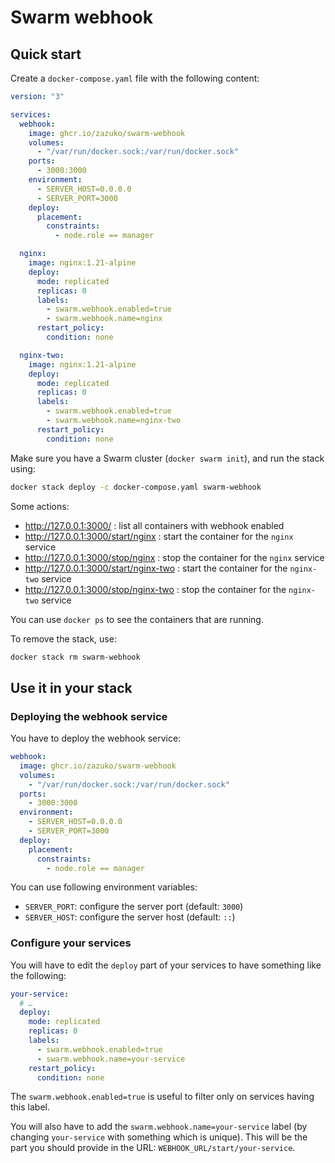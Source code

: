 # Swarm webhook

## Quick start

Create a `docker-compose.yaml` file with the following content:

```yaml
version: "3"

services:
  webhook:
    image: ghcr.io/zazuko/swarm-webhook
    volumes:
      - "/var/run/docker.sock:/var/run/docker.sock"
    ports:
      - 3000:3000
    environment:
      - SERVER_HOST=0.0.0.0
      - SERVER_PORT=3000
    deploy:
      placement:
        constraints:
          - node.role == manager

  nginx:
    image: nginx:1.21-alpine
    deploy:
      mode: replicated
      replicas: 0
      labels:
        - swarm.webhook.enabled=true
        - swarm.webhook.name=nginx
      restart_policy:
        condition: none

  nginx-two:
    image: nginx:1.21-alpine
    deploy:
      mode: replicated
      replicas: 0
      labels:
        - swarm.webhook.enabled=true
        - swarm.webhook.name=nginx-two
      restart_policy:
        condition: none
```

Make sure you have a Swarm cluster (`docker swarm init`), and run the stack using:

```sh
docker stack deploy -c docker-compose.yaml swarm-webhook
```

Some actions:

- http://127.0.0.1:3000/ : list all containers with webhook enabled
- http://127.0.0.1:3000/start/nginx : start the container for the `nginx` service
- http://127.0.0.1:3000/stop/nginx : stop the container for the `nginx` service
- http://127.0.0.1:3000/start/nginx-two : start the container for the `nginx-two` service
- http://127.0.0.1:3000/stop/nginx-two : stop the container for the `nginx-two` service

You can use `docker ps` to see the containers that are running.

To remove the stack, use:

```sh
docker stack rm swarm-webhook
```

## Use it in your stack

### Deploying the webhook service

You have to deploy the webhook service:

```yaml
webhook:
  image: ghcr.io/zazuko/swarm-webhook
  volumes:
    - "/var/run/docker.sock:/var/run/docker.sock"
  ports:
    - 3000:3000
  environment:
    - SERVER_HOST=0.0.0.0
    - SERVER_PORT=3000
  deploy:
    placement:
      constraints:
        - node.role == manager
```

You can use following environment variables:

- `SERVER_PORT`: configure the server port (default: `3000`)
- `SERVER_HOST`: configure the server host (default: `::`)

### Configure your services

You will have to edit the `deploy` part of your services to have something like the following:

```yaml
your-service:
  # …
  deploy:
    mode: replicated
    replicas: 0
    labels:
      - swarm.webhook.enabled=true
      - swarm.webhook.name=your-service
    restart_policy:
      condition: none
```

The `swarm.webhook.enabled=true` is useful to filter only on services having this label.

You will also have to add the `swarm.webhook.name=your-service` label (by changing `your-service` with something which is unique).
This will be the part you should provide in the URL: `WEBHOOK_URL/start/your-service`.
